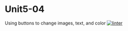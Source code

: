 # Unit5-04
Using buttons to change images, text, and color
[![linter](https://github.com/Emily-Jette/Unit5-04/workflows/linter/badge.svg)](https://github.com/marketplace/actions/super-linter)

